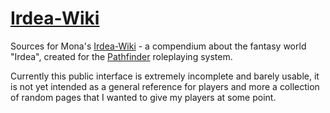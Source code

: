 # [Irdea-Wiki](https://monamayrhofer.github.io/irdea-wiki/)
Sources for Mona's [Irdea-Wiki](https://monamayrhofer.github.io/irdea-wiki/) - a compendium about the fantasy world "Irdea", created for the [Pathfinder](https://paizo.com/pathfinder) roleplaying system.

Currently this public interface is extremely incomplete and barely usable, it is not yet intended as a general reference for players and more a collection of random pages
that I wanted to give my players at some point.
